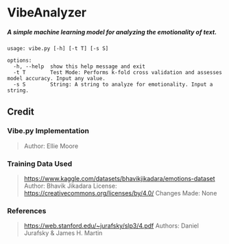 # VibeAnalyzer
##### *A simple machine learning model for analyzing the emotionality of text.*

```
usage: vibe.py [-h] [-t T] [-s S]

options:
  -h, --help  show this help message and exit
  -t T        Test Mode: Performs k-fold cross validation and assesses model accuracy. Input any value.
  -s S        String: A string to analyze for emotionality. Input a string.
```

## Credit

### Vibe.py Implementation
>Author: Ellie Moore

### Training Data Used
>https://www.kaggle.com/datasets/bhavikjikadara/emotions-dataset
>Author: Bhavik Jikadara
>License: https://creativecommons.org/licenses/by/4.0/
>Changes Made: None

### References
>https://web.stanford.edu/~jurafsky/slp3/4.pdf
>Authors: Daniel Jurafsky & James H. Martin
